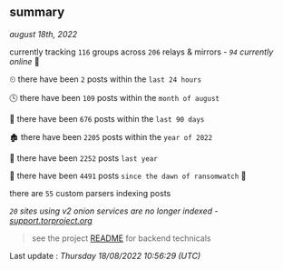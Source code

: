 
## summary
_august 18th, 2022_

currently tracking `116` groups across `206` relays & mirrors - _`94` currently online_ 📡

⏲ there have been `2` posts within the `last 24 hours`

🕓 there have been `109` posts within the `month of august`

📅 there have been `676` posts within the `last 90 days`

🏚 there have been `2205` posts within the `year of 2022`

🚀 there have been `2252` posts `last year`

🦕 there have been `4491` posts `since the dawn of ransomwatch` 🐣

there are `55` custom parsers indexing posts

_`20` sites using v2 onion services are no longer indexed - [support.torproject.org](https://support.torproject.org/onionservices/v2-deprecation/)_

> see the project [README](https://github.com/jmousqueton/ransomwatch#readme) for backend technicals



Last update : _Thursday 18/08/2022 10:56:29 (UTC)_

